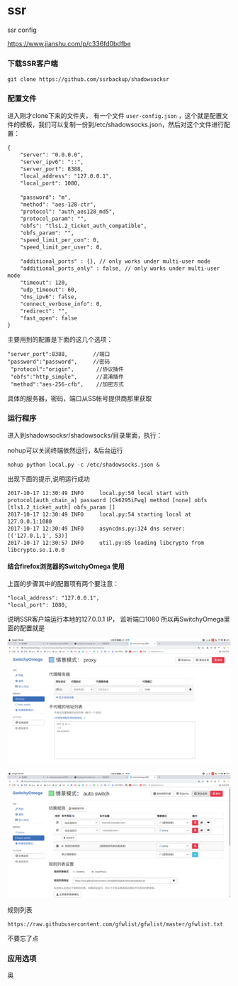 # ssr
ssr config

https://www.jianshu.com/p/c336fd0bdfbe

### 下载SSR客户端

```
git clone https://github.com/ssrbackup/shadowsocksr
```

### 配置文件

进入刚才clone下来的文件夹， 有一个文件 `user-config.json` ，这个就是配置文件的模板，我们可以复制一份到/etc/shadowsocks.json，然后对这个文件进行配置：

```
{
    "server": "0.0.0.0",
    "server_ipv6": "::",
    "server_port": 8388,
    "local_address": "127.0.0.1",
    "local_port": 1080,

    "password": "m",
    "method": "aes-128-ctr",
    "protocol": "auth_aes128_md5",
    "protocol_param": "",
    "obfs": "tls1.2_ticket_auth_compatible",
    "obfs_param": "",
    "speed_limit_per_con": 0,
    "speed_limit_per_user": 0,

    "additional_ports" : {}, // only works under multi-user mode
    "additional_ports_only" : false, // only works under multi-user mode
    "timeout": 120,
    "udp_timeout": 60,
    "dns_ipv6": false,
    "connect_verbose_info": 0,
    "redirect": "",
    "fast_open": false
}
```

主要用到的配置是下面的这几个选项：

```
"server_port":8388,        //端口
"password":"password",     //密码
 "protocol":"origin",       //协议插件
 "obfs":"http_simple",      //混淆插件
 "method":"aes-256-cfb",    //加密方式
```

具体的服务器，密码，端口从SS帐号提供商那里获取

### 运行程序

进入到shadowsocksr/shadowsocks/目录里面，执行：

nohup可以关闭终端依然运行，&后台运行

```
nohup python local.py -c /etc/shadowsocks.json &
```

出现下面的提示,说明运行成功

```
2017-10-17 12:30:49 INFO     local.py:50 local start with protocol[auth_chain_a] password [Ck6295iFwq] method [none] obfs [tls1.2_ticket_auth] obfs_param []
2017-10-17 12:30:49 INFO     local.py:54 starting local at 127.0.0.1:1080
2017-10-17 12:30:49 INFO     asyncdns.py:324 dns server: [('127.0.1.1', 53)]
2017-10-17 12:30:57 INFO     util.py:85 loading libcrypto from libcrypto.so.1.0.0
```

#### 结合firefox浏览器的SwitchyOmega 使用

上面的步骤其中的配置项有两个要注意：

```
"local_address": "127.0.0.1",                                                                                                                                                          
"local_port": 1080,
```

说明SSR客户端运行本地的127.0.0.1 IP， 监听端口1080
 所以再SwitchyOmega里面的配置就是

 ![](images/ssr/2018-12-02%2015-47-35%20%E7%9A%84%E5%B1%8F%E5%B9%95%E6%88%AA%E5%9B%BE.png)

 

 ![](images/ssr/2018-12-02%2015-48-47%20%E7%9A%84%E5%B1%8F%E5%B9%95%E6%88%AA%E5%9B%BE.png)

 规则列表

```
https://raw.githubusercontent.com/gfwlist/gfwlist/master/gfwlist.txt
```

不要忘了点

### 应用选项

奥 